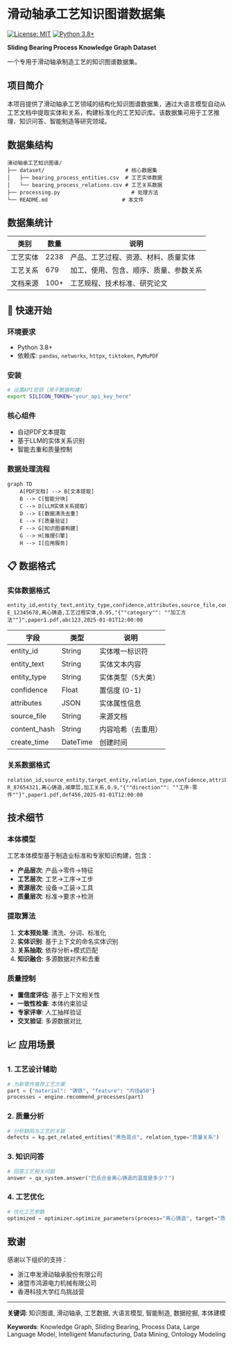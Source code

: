 # 滑动轴承工艺知识图谱数据集

[![License: MIT](https://img.shields.io/badge/License-MIT-yellow.svg)](https://opensource.org/licenses/MIT)
[![Python 3.8+](https://img.shields.io/badge/python-3.8+-blue.svg)](https://www.python.org/downloads/)


**Sliding Bearing Process Knowledge Graph Dataset**

一个专用于滑动轴承制造工艺的知识图谱数据集。

## 项目简介

本项目提供了滑动轴承工艺领域的结构化知识图谱数据集，通过大语言模型自动从工艺文档中提取实体和关系，构建标准化的工艺知识库。该数据集可用于工艺推理、知识问答、智能制造等研究领域。

## 数据集结构

```
滑动轴承工艺知识图谱/
├── dataset/                          # 核心数据集
│   ├── bearing_process_entities.csv  # 工艺实体数据
│   └── bearing_process_relations.csv # 工艺关系数据
├── processing.py                       # 处理方法
└── README.md                        # 本文件
```

## 数据集统计

| 类别 | 数量 | 说明 |
|------|------|------|
| 工艺实体 | 2238 | 产品、工艺过程、资源、材料、质量实体 |
| 工艺关系 | 679 | 加工、使用、包含、顺序、质量、参数关系 |
| 文档来源 | 100+ | 工艺规程、技术标准、研究论文 |

## 🚀 快速开始

### 环境要求

- Python 3.8+
- 依赖库: `pandas`, `networkx`, `httpx`, `tiktoken`, `PyMuPDF`

### 安装

```bash
# 设置API密钥（用于数据构建）
export SILICON_TOKEN="your_api_key_here"
```


### 核心组件
 - 自动PDF文本提取
 - 基于LLM的实体关系识别
 - 智能去重和质量控制


### 数据处理流程

```mermaid
graph TD
    A[PDF文档] --> B[文本提取]
    B --> C[智能分块]
    C --> D[LLM实体关系提取]
    D --> E[数据清洗去重]
    E --> F[质量验证]
    F --> G[知识图谱构建]
    G --> H[推理引擎]
    H --> I[应用服务]
```

## 📋 数据格式

### 实体数据格式

```csv
entity_id,entity_text,entity_type,confidence,attributes,source_file,content_hash,create_time
E_12345678,离心铸造,工艺过程实体,0.95,"{""category"": ""加工方法""}",paper1.pdf,abc123,2025-01-01T12:00:00
```

| 字段 | 类型 | 说明 |
|------|------|------|
| entity_id | String | 实体唯一标识符 |
| entity_text | String | 实体文本内容 |
| entity_type | String | 实体类型（5大类） |
| confidence | Float | 置信度 (0-1) |
| attributes | JSON | 实体属性信息 |
| source_file | String | 来源文档 |
| content_hash | String | 内容哈希（去重用） |
| create_time | DateTime | 创建时间 |

### 关系数据格式

```csv
relation_id,source_entity,target_entity,relation_type,confidence,attributes,source_file,content_hash,create_time
R_87654321,离心铸造,减摩层,加工关系,0.9,"{""direction"": ""工序-零件""}",paper1.pdf,def456,2025-01-01T12:00:00
```

## 技术细节

### 本体模型

工艺本体模型基于制造业标准和专家知识构建，包含：

- **产品层次**: 产品→零件→特征
- **工艺层次**: 工艺→工序→工步  
- **资源层次**: 设备→工装→工具
- **质量层次**: 标准→要求→检测

### 提取算法

1. **文本预处理**: 清洗、分词、标准化
2. **实体识别**: 基于上下文的命名实体识别
3. **关系抽取**: 依存分析+模式匹配
4. **知识融合**: 多源数据对齐和去重

### 质量控制

- **置信度评估**: 基于上下文相关性
- **一致性检查**: 本体约束验证
- **专家评审**: 人工抽样验证
- **交叉验证**: 多源数据对比

## 📈 应用场景

### 1. 工艺设计辅助
```python
# 为新零件推荐工艺方案
part = {"material": "铸铁", "feature": "内径φ50"}
processes = engine.recommend_processes(part)
```

### 2. 质量分析
```python
# 分析缺陷与工艺的关联
defects = kg.get_related_entities("黑色斑点", relation_type="质量关系")
```

### 3. 知识问答
```python
# 回答工艺相关问题
answer = qa_system.answer("巴氏合金离心铸造的温度是多少？")
```

### 4. 工艺优化
```python
# 优化工艺参数
optimized = optimizer.optimize_parameters(process="离心铸造", target="质量")
```

## 致谢

感谢以下组织的支持：

- 浙江申发滑动轴承股份有限公司
- 诸暨市鸿源电力机械有限公司
- 香港科技大学红鸟挑战营

---

**关键词**: 知识图谱, 滑动轴承, 工艺数据, 大语言模型, 智能制造, 数据挖掘, 本体建模

**Keywords**: Knowledge Graph, Sliding Bearing, Process Data, Large Language Model, Intelligent Manufacturing, Data Mining, Ontology Modeling